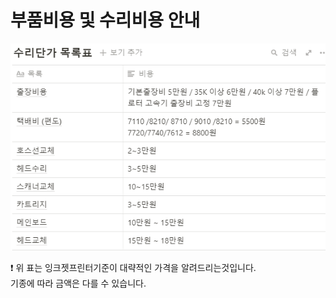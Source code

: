 # 부품비용 및 수리비용 안내

![&#xB2E8;&#xAC00;&#xD45C;](../../.gitbook/assets/.png%20%2816%29.png)

❗ 위 표는 잉크젯프린터기준이 대략적인 가격을 알려드리는것입니다.  
   기종에 따라 금액은 다를 수 있습니다.

